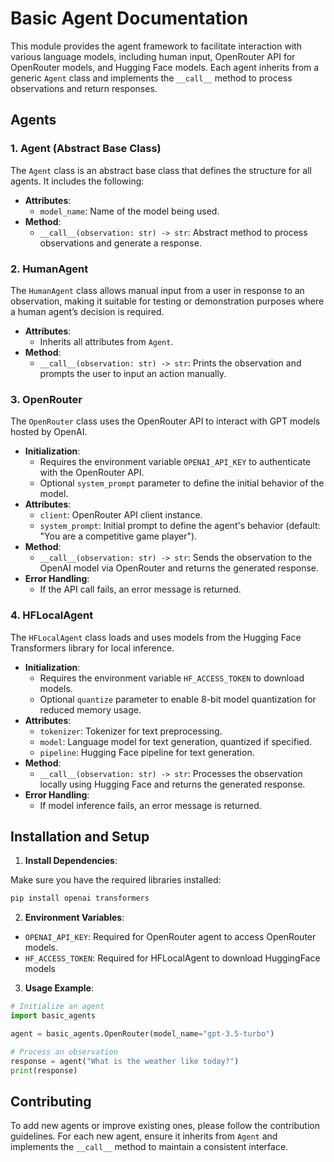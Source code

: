 # Basic Agent Documentation

This module provides the agent framework to facilitate interaction with various language models, including human input, OpenRouter API for OpenRouter models, and Hugging Face models. Each agent inherits from a generic `Agent` class and implements the `__call__` method to process observations and return responses.

## Agents

### 1. Agent (Abstract Base Class)
The `Agent` class is an abstract base class that defines the structure for all agents. It includes the following:
- **Attributes**:
  - `model_name`: Name of the model being used.
- **Method**:
  - `__call__(observation: str) -> str`: Abstract method to process observations and generate a response.

### 2. HumanAgent
The `HumanAgent` class allows manual input from a user in response to an observation, making it suitable for testing or demonstration purposes where a human agent’s decision is required.
- **Attributes**:
  - Inherits all attributes from `Agent`.
- **Method**:
  - `__call__(observation: str) -> str`: Prints the observation and prompts the user to input an action manually.

### 3. OpenRouter
The `OpenRouter` class uses the OpenRouter API to interact with GPT models hosted by OpenAI.
- **Initialization**:
  - Requires the environment variable `OPENAI_API_KEY` to authenticate with the OpenRouter API.
  - Optional `system_prompt` parameter to define the initial behavior of the model.
- **Attributes**:
  - `client`: OpenRouter API client instance.
  - `system_prompt`: Initial prompt to define the agent's behavior (default: "You are a competitive game player").
- **Method**:
  - `__call__(observation: str) -> str`: Sends the observation to the OpenAI model via OpenRouter and returns the generated response.
- **Error Handling**:
  - If the API call fails, an error message is returned.

### 4. HFLocalAgent
The `HFLocalAgent` class loads and uses models from the Hugging Face Transformers library for local inference.
- **Initialization**:
  - Requires the environment variable `HF_ACCESS_TOKEN` to download models.
  - Optional `quantize` parameter to enable 8-bit model quantization for reduced memory usage.
- **Attributes**:
  - `tokenizer`: Tokenizer for text preprocessing.
  - `model`: Language model for text generation, quantized if specified.
  - `pipeline`: Hugging Face pipeline for text generation.
- **Method**:
  - `__call__(observation: str) -> str`: Processes the observation locally using Hugging Face and returns the generated response.
- **Error Handling**:
  - If model inference fails, an error message is returned.

## Installation and Setup

1. **Install Dependencies**:

Make sure you have the required libraries installed:

   ```bash
   pip install openai transformers
   ```

2. **Environment Variables**:

- `OPENAI_API_KEY`: Required for OpenRouter agent to access OpenRouter models.
- `HF_ACCESS_TOKEN`: Required for HFLocalAgent to download HuggingFace models

3. **Usage Example**:
```python
# Initialize an agent
import basic_agents

agent = basic_agents.OpenRouter(model_name="gpt-3.5-turbo")

# Process an observation
response = agent("What is the weather like today?")
print(response)
```

## Contributing
To add new agents or improve existing ones, please follow the contribution guidelines. For each new agent, ensure it inherits from `Agent` and implements the `__call__` method to maintain a consistent interface.
